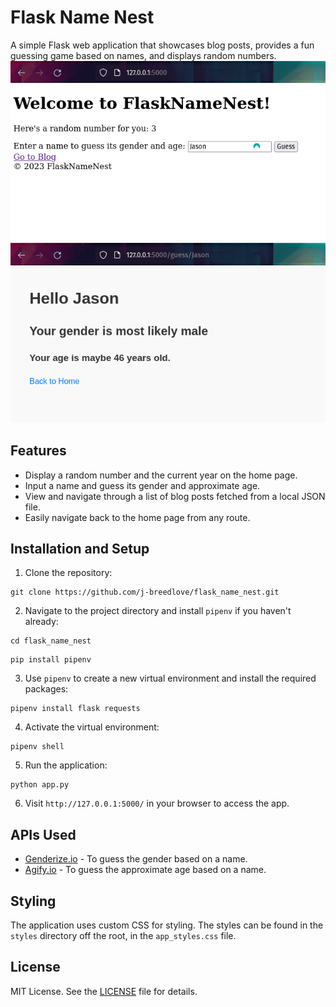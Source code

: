 # Flask Name Nest

A simple Flask web application that showcases blog posts, provides a fun guessing game based on names, and displays
random numbers.
![name_nest.png](name_nest.png)
![name_nest_2.png](name_nest_2.png)
## Features

- Display a random number and the current year on the home page.
- Input a name and guess its gender and approximate age.
- View and navigate through a list of blog posts fetched from a local JSON file.
- Easily navigate back to the home page from any route.

## Installation and Setup

1. Clone the repository:

```
git clone https://github.com/j-breedlove/flask_name_nest.git
```

2. Navigate to the project directory and install `pipenv` if you haven't already:
```
cd flask_name_nest
```

```
pip install pipenv
```

3. Use `pipenv` to create a new virtual environment and install the required packages:

```
pipenv install flask requests

```

4. Activate the virtual environment:
```
pipenv shell
```

5. Run the application:
```
python app.py
```
6. Visit `http://127.0.0.1:5000/` in your browser to access the app.

## APIs Used

- [Genderize.io](https://genderize.io/) - To guess the gender based on a name.
- [Agify.io](https://agify.io/) - To guess the approximate age based on a name.

## Styling

The application uses custom CSS for styling. The styles can be found in the `styles` directory off the root, in the `app_styles.css` file.

## License

MIT License. See the [LICENSE](LICENSE) file for details.
